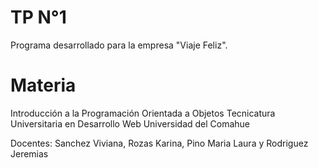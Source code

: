 # TP N°1
Programa desarrollado para la empresa "Viaje Feliz".

# Materia
Introducción a la Programación Orientada a Objetos
Tecnicatura Universitaria en Desarrollo Web
Universidad del Comahue

Docentes: Sanchez Viviana, Rozas Karina, Pino Maria Laura y Rodriguez Jeremias
